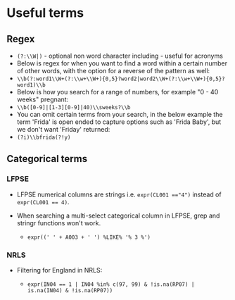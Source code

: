 # Useful terms

## Regex

-   `(?:\\W|)` - optional non word character including - useful for acronyms
-   Below is regex for when you want to find a word within a certain number of other words, with the option for a reverse of the pattern as well:
-   `\\b(?:word1\\W+(?:\\w+\\W+){0,5}?word2|word2\\W+(?:\\w+\\W+){0,5}?word1)\\b`
-   Below is how you search for a range of numbers, for example "0 - 40 weeks" pregnant:
-   `\\b([0-9]|[1-3][0-9]|40)\\sweeks?\\b`
-   You can omit certain terms from your search, in the below example the term 'Frida' is open ended to capture options such as 'Frida Baby', but we don't want 'Friday' returned:
-   `(?i)\\bfrida(?!y)`

## Categorical terms

### LFPSE

-   LFPSE numerical columns are strings i.e. `expr(CL001 =="4")` instead of `expr(CL001 == 4)`.

-   When searching a multi-select categorical column in LFPSE, grep and stringr functions won't work.

    -   `expr((' ' + A003 + ' ') %LIKE% '% 3 %')`

### NRLS

-   Filtering for England in NRLS:

    -   `expr(IN04 == 1 | IN04 %in% c(97, 99) & !is.na(RP07) | is.na(IN04) & !is.na(RP07))`
